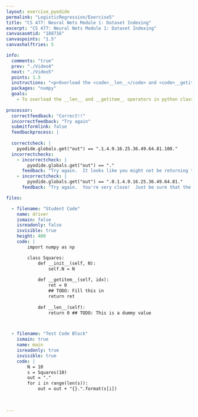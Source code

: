 ```yaml
---
layout: exercise_pyodide
permalink: "LogisticRegression/Exercise5"
title: "CS 477: Neural Nets Module 1: Dataset Indexing"
excerpt: "CS 477: Neural Nets Module 1: Dataset Indexing"
canvasasmtid: "188716"
canvaspoints: "1.5"
canvashalftries: 5

info:
  comments: "true"
  prev: "./Video4"
  next: "./Video5"
  points: 1.5
  instructions: "<p>Overload the <code>__len__</code> and <code>__getitem__</code> operators in the <code>Squares</code> class below so that the length is <code>self.N</code> and the item at index <code>i</code> is the ith perfect square.  So, when indexing an object of this type, you should see the sequence 1, 4, 9, 16, 25, ...</p>"
  packages: "numpy"
  goals:
    - To overload the __len__ and __getitem__ operators in python classes
    
processor:  
  correctfeedback: "Correct!!" 
  incorrectfeedback: "Try again"
  submitformlink: false
  feedbackprocess: | 
    
  correctcheck: |
    pyodide.globals.get("out") == ".1.4.9.16.25.36.49.64.81.100."
  incorrectchecks:
    - incorrectcheck: |
        pyodide.globals.get("out") == "."
      feedback: "Try again.  It looks like you might not be returning the correct length.  Try returning <code>self.N</code>" 
    - incorrectcheck: |
        pyodide.globals.get("out") == ".0.1.4.9.16.25.36.49.64.81." 
      feedback: "Try again.  You're very close!  Just be sure that the element at index 0 is 1, not 0." 

files:

  - filename: "Student Code"
    name: driver
    ismain: false
    isreadonly: false
    isvisible: true
    height: 400
    code: | 
        import numpy as np

        class Squares:
            def __init__(self, N):
                self.N = N
            
            def __getitem__(self, idx):
                ret = 0
                ## TODO: Fill this in
                return ret
                
            def __len__(self):
                return 0 ## TODO: This is a dummy value



  - filename: "Test Code Block"
    ismain: true
    name: main
    isreadonly: true
    isvisible: true
    code: |
        N = 10
        s = Squares(10)
        out = "."
        for i in range(len(s)):
            out = out + "{}.".format(s[i])

        
        
---
```

